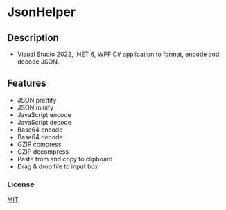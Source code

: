 # JsonHelper
## Description
* Visual Studio 2022, .NET 6, WPF C# application to format, encode and decode JSON.

## Features
* JSON prettify
* JSON minify
* JavaScript encode
* JavaScript decode
* Base64 encode
* Base64 decode
* GZIP compress
* GZIP decompress
* Paste from and copy to clipboard
* Drag & drop file to input box

### License
[MIT](http://opensource.org/licenses/MIT)
